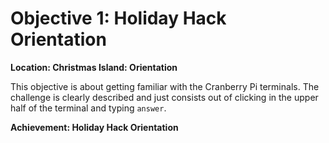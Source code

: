 # Objective 1: Holiday Hack Orientation
**Location: Christmas Island: Orientation**

This objective is about getting familiar with the Cranberry Pi terminals.
The challenge is clearly described and just consists out of clicking in the upper half of the terminal and typing `answer`.

**Achievement: Holiday Hack Orientation**
<!--stackedit_data:
eyJoaXN0b3J5IjpbOTcwNDg3ODM4LDEyNTIzODc0NjhdfQ==
-->